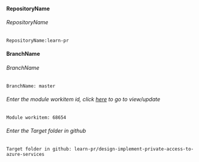 #### RepositoryName	
###### RepositoryName
```
RepositoryName:learn-pr 
```

#### BranchName	
###### BranchName
```
BranchName: master
```

###### Enter the module workitem id, click [here](https://microsoftdigitallearning.visualstudio.com/Courseware/_workitems/edit/68654) to go to view/update
```
Module workitem: 68654
```

###### Enter the Target folder in github
```
Target folder in github: learn-pr/design-implement-private-access-to-azure-services
```